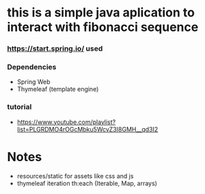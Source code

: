 # this is a simple java aplication to interact with fibonacci sequence

### https://start.spring.io/    used
### Dependencies
- Spring Web
- Thymeleaf (template engine)

###  tutorial 
 - https://www.youtube.com/playlist?list=PLGRDMO4rOGcMbku5WcvZ3I8GMH__qd3I2

# Notes
 - resources/static for assets like css and js
 - thymeleaf iteration th:each (Iterable, Map, arrays)
